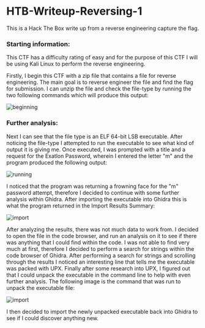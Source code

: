 # HTB-Writeup-Reversing-1
This is a Hack The Box write up from a reverse engineering capture the flag.

### Starting information:

This CTF has a difficulty rating of easy and for the purpose of this CTF I will be using Kali Linux to perform the reverse engineering.

Firstly, I begin this CTF with a zip file that contains a file for reverse engineering. The main goal is to reverse engineer the file and find the flag for submission. I can unzip the file and check the file-type by running the two following commands which will produce this output:

![beginning](https://github.com/mmyers4/HTB-Writeup-1/blob/main/IMGS/Screenshot%20(723).png)

### Further analysis:

Next I can see that the file type is an ELF 64-bit LSB executable. After noticing the file-type I attempted to run the executable to see what kind of output it is giving me. Once executed, I was prompted with a title and a request for the Exatlon Password, wherein I entered the letter "m" and the program produced the following output:

![running](https://github.com/mmyers4/HTB-Writeup-1/blob/main/IMGS/Screenshot%20(725).png)

I noticed that the program was returning a frowning face for the "m" password attempt, therefore I decided to continue with some further analysis within Ghidra. After importing the executable into Ghidra this is what the program returned in the Import Results Summary:

![import](https://github.com/mmyers4/HTB-Writeup-1/blob/main/IMGS/Screenshot%20(731).png)

After analyzing the results, there was not much data to work from. I decided to open the file in the code browser, and run an analysis on it to see if there was anything that I could find within the code. I was not able to find very much at first, therefore I decided to perform a search for strings within the code browser of Ghidra. After performing a search for strings and scrolling through the results I noticed an interesting line that tells me the executable was packed with UPX. Finally after some research into UPX, I figured out that I could unpack the executable in the command line to help with even further analysis. The following image is the command that was run to unpack the executable file:

![import](https://github.com/mmyers4/HTB-Writeup-1/blob/main/IMGS/Screenshot%20(726).png)

I then decided to import the newly unpacked executable back into Ghidra to see if I could discover anything new.
